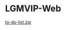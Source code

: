 # LGMVIP-Web
[to-do-list.zip](https://github.com/TharunK143/LGMVIP-Web/files/9997377/to-do-list.zip)

